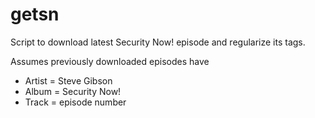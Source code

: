# getsn
Script to download latest Security Now! episode and regularize its tags.

Assumes previously downloaded episodes have
* Artist = Steve Gibson
* Album = Security Now!
* Track = episode number
